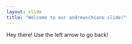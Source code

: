 ```yaml
---
layout: slide
title: "Welcome to our andrewschiano slide!"
---
```

Hey there!
Use the left arrow to go back!